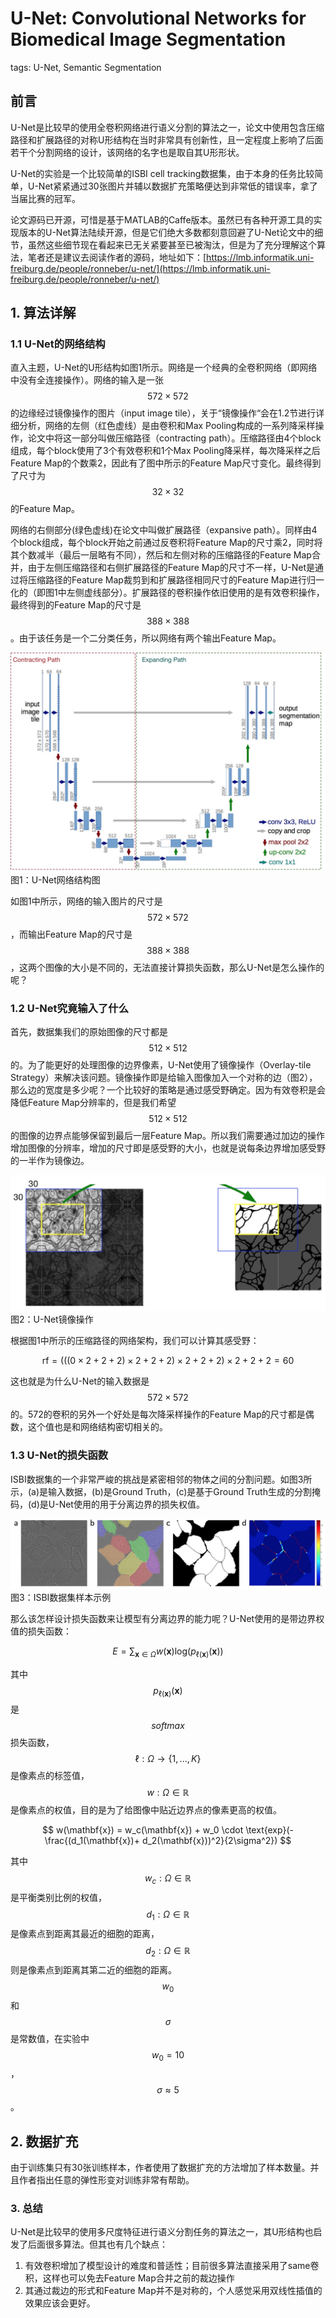 # U-Net: Convolutional Networks for Biomedical Image Segmentation

tags: U-Net, Semantic Segmentation

## 前言

U-Net是比较早的使用全卷积网络进行语义分割的算法之一，论文中使用包含压缩路径和扩展路径的对称U形结构在当时非常具有创新性，且一定程度上影响了后面若干个分割网络的设计，该网络的名字也是取自其U形形状。

U-Net的实验是一个比较简单的ISBI cell tracking数据集，由于本身的任务比较简单，U-Net紧紧通过30张图片并辅以数据扩充策略便达到非常低的错误率，拿了当届比赛的冠军。

论文源码已开源，可惜是基于MATLAB的Caffe版本。虽然已有各种开源工具的实现版本的U-Net算法陆续开源，但是它们绝大多数都刻意回避了U-Net论文中的细节，虽然这些细节现在看起来已无关紧要甚至已被淘汰，但是为了充分理解这个算法，笔者还是建议去阅读作者的源码，地址如下：[https://lmb.informatik.uni-freiburg.de/people/ronneber/u-net/](https://lmb.informatik.uni-freiburg.de/people/ronneber/u-net/)

## 1. 算法详解

### 1.1 U-Net的网络结构

直入主题，U-Net的U形结构如图1所示。网络是一个经典的全卷积网络（即网络中没有全连接操作）。网络的输入是一张$$572\times572$$的边缘经过镜像操作的图片（input image tile），关于“镜像操作“会在1.2节进行详细分析，网络的左侧（红色虚线）是由卷积和Max Pooling构成的一系列降采样操作，论文中将这一部分叫做压缩路径（contracting path）。压缩路径由4个block组成，每个block使用了3个有效卷积和1个Max Pooling降采样，每次降采样之后Feature Map的个数乘2，因此有了图中所示的Feature Map尺寸变化。最终得到了尺寸为$$32\times32$$的Feature Map。

网络的右侧部分\(绿色虚线\)在论文中叫做扩展路径（expansive path）。同样由4个block组成，每个block开始之前通过反卷积将Feature Map的尺寸乘2，同时将其个数减半（最后一层略有不同），然后和左侧对称的压缩路径的Feature Map合并，由于左侧压缩路径和右侧扩展路径的Feature Map的尺寸不一样，U-Net是通过将压缩路径的Feature Map裁剪到和扩展路径相同尺寸的Feature Map进行归一化的（即图1中左侧虚线部分）。扩展路径的卷积操作依旧使用的是有效卷积操作，最终得到的Feature Map的尺寸是$$388\times388$$。由于该任务是一个二分类任务，所以网络有两个输出Feature Map。

 ![&#x56FE;1&#xFF1A;U-Net&#x7F51;&#x7EDC;&#x7ED3;&#x6784;&#x56FE;](../.gitbook/assets/U-Net_1.png)图1：U-Net网络结构图

如图1中所示，网络的输入图片的尺寸是$$572\times572$$，而输出Feature Map的尺寸是$$388\times388$$，这两个图像的大小是不同的，无法直接计算损失函数，那么U-Net是怎么操作的呢？

### 1.2 U-Net究竟输入了什么

首先，数据集我们的原始图像的尺寸都是$$512\times512$$的。为了能更好的处理图像的边界像素，U-Net使用了镜像操作（Overlay-tile Strategy）来解决该问题。镜像操作即是给输入图像加入一个对称的边（图2），那么边的宽度是多少呢？一个比较好的策略是通过感受野确定。因为有效卷积是会降低Feature Map分辨率的，但是我们希望$$512\times512$$的图像的边界点能够保留到最后一层Feature Map。所以我们需要通过加边的操作增加图像的分辨率，增加的尺寸即是感受野的大小，也就是说每条边界增加感受野的一半作为镜像边。

 ![&#x56FE;1&#xFF1A;U-Net&#x955C;&#x50CF;&#x64CD;&#x4F5C;](../.gitbook/assets/U-Net_2.png)图2：U-Net镜像操作

根据图1中所示的压缩路径的网络架构，我们可以计算其感受野：

$$
\text{rf} = (((0 \times2 +2 +2)\times2 +2 +2)\times2 +2 +2)\times2 +2 +2 = 60
$$

这也就是为什么U-Net的输入数据是$$572\times572$$的。572的卷积的另外一个好处是每次降采样操作的Feature Map的尺寸都是偶数，这个值也是和网络结构密切相关的。

### 1.3 U-Net的损失函数

ISBI数据集的一个非常严峻的挑战是紧密相邻的物体之间的分割问题。如图3所示，\(a\)是输入数据，\(b\)是Ground Truth，\(c\)是基于Ground Truth生成的分割掩码，\(d\)是U-Net使用的用于分离边界的损失权值。

 ![&#x56FE;3&#xFF1A;ISBI&#x6570;&#x636E;&#x96C6;&#x6837;&#x672C;&#x793A;&#x4F8B;](../.gitbook/assets/U-Net_3.png)图3：ISBI数据集样本示例

那么该怎样设计损失函数来让模型有分离边界的能力呢？U-Net使用的是带边界权值的损失函数：

$$
E = \sum_{\mathbf{x}\in \Omega} w(\mathbf{x}) \text{log}(p_{\ell(\mathbf{x})}(\mathbf{x}))
$$

其中$$p_{\ell(\mathbf{x})}(\mathbf{x})$$是$$softmax$$损失函数，$$\ell: \Omega \rightarrow \{1,...,K\}$$是像素点的标签值，$$w: \Omega \in \mathbb{R}$$是像素点的权值，目的是为了给图像中贴近边界点的像素更高的权值。

$$
w(\mathbf{x}) = w_c(\mathbf{x}) + w_0 \cdot \text{exp}(-\frac{(d_1(\mathbf{x})+ d_2(\mathbf{x}))^2}{2\sigma^2})
$$

其中$$w_c: \Omega \in \mathbb{R}$$是平衡类别比例的权值，$$d_1: \Omega \in \mathbb{R}$$是像素点到距离其最近的细胞的距离，$$d_2: \Omega \in \mathbb{R}$$则是像素点到距离其第二近的细胞的距离。$$w_0$$和$$\sigma$$是常数值，在实验中$$w_0 = 10$$，$$\sigma\approx 5$$。

## 2. 数据扩充

由于训练集只有30张训练样本，作者使用了数据扩充的方法增加了样本数量。并且作者指出任意的弹性形变对训练非常有帮助。

### 3. 总结

U-Net是比较早的使用多尺度特征进行语义分割任务的算法之一，其U形结构也启发了后面很多算法。但其也有几个缺点：

1. 有效卷积增加了模型设计的难度和普适性；目前很多算法直接采用了same卷积，这样也可以免去Feature Map合并之前的裁边操作
2. 其通过裁边的形式和Feature Map并不是对称的，个人感觉采用双线性插值的效果应该会更好。

